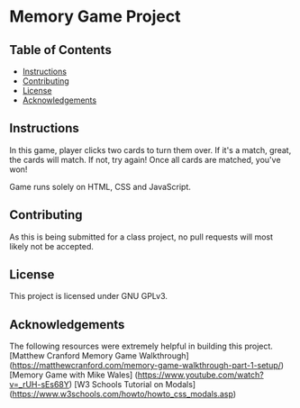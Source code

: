 # Memory Game Project

## Table of Contents

* [Instructions](#instructions)
* [Contributing](#contributing)
* [License](#license)
* [Acknowledgements](#acknowledgements)

## Instructions

In this game, player clicks two cards to turn them over. If it's a match, great, the cards will match. If not, try again! Once all cards are matched, you've won!

Game runs solely on HTML, CSS and JavaScript.

## Contributing

As this is being submitted for a class project, no pull requests will most likely not be accepted.

## License
This project is licensed under GNU GPLv3.

## Acknowledgements
The following resources were extremely helpful in building this project.
[Matthew Cranford Memory Game Walkthrough] (https://matthewcranford.com/memory-game-walkthrough-part-1-setup/)
[Memory Game with Mike Wales] (https://www.youtube.com/watch?v=_rUH-sEs68Y)
[W3 Schools Tutorial on Modals] (https://www.w3schools.com/howto/howto_css_modals.asp)
